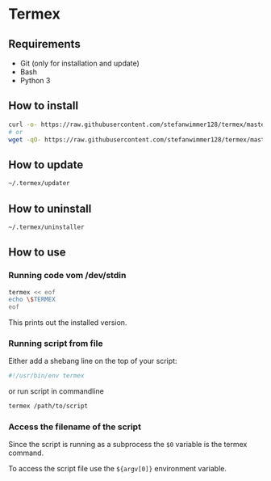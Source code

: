# Termex

## Requirements

- Git (only for installation and update)
- Bash
- Python 3

## How to install

``` bash
curl -o- https://raw.githubusercontent.com/stefanwimmer128/termex/master/installer | bash
# or
wget -qO- https://raw.githubusercontent.com/stefanwimmer128/termex/master/installer | bash
```

## How to update

``` bash
~/.termex/updater
```

## How to uninstall

``` bash
~/.termex/uninstaller
```

## How to use

### Running code vom /dev/stdin

``` bash
termex << eof
echo \$TERMEX
eof
```

This prints out the installed version.

### Running script from file

Either add a shebang line on the top of your script:

``` bash
#!/usr/bin/env termex
```

or run script in commandline

``` bash
termex /path/to/script
```

### Access the filename of the script

Since the script is running as a subprocess the `$0` variable is the termex command.

To access the script file use the `${argv[0]}` environment variable.
